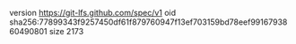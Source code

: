 version https://git-lfs.github.com/spec/v1
oid sha256:77899343f9257450df61f879760947f13ef703159bd78eef9916793860490801
size 2173

